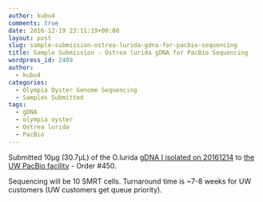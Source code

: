 ```yaml
---
author: kubu4
comments: true
date: 2016-12-19 23:11:19+00:00
layout: post
slug: sample-submission-ostrea-lurida-gdna-for-pacbio-sequencing
title: Sample Submission - Ostrea lurida gDNA for PacBio Sequencing
wordpress_id: 2409
author:
  - kubu4
categories:
  - Olympia Oyster Genome Sequencing
  - Samples Submitted
tags:
  - gDNA
  - olympia oyster
  - Ostrea lurida
  - PacBio
---
```


Submitted 10μg (30.7μL) of the O.lurida [gDNA I isolated on 20161214](2016/12/14/dna-isolation-ostrea-lurida-dna-for-pacbio-sequencing.html) to [the UW PacBio facility](https://pacbio.gs.washington.edu/) - Order #450.

Sequencing will be 10 SMRT cells. Turnaround time is ~7-8 weeks for UW customers (UW customers get queue priority).
